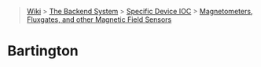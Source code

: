> [Wiki](Home) > [The Backend System](The-Backend-System) > [Specific Device IOC](Specific-Device-IOC) > [Magnetometers, Fluxgates, and other Magnetic Field Sensors](Fluxgates)

# Bartington

